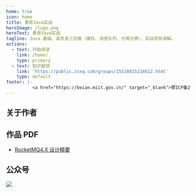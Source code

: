 ```yaml
---
home: true
icon: home
title: 勇哥Java实战
heroImage: /logo.png
heroText: 勇哥Java实战
tagline: Java 基础、高并发三剑客（缓存、消息队列、分库分表）、实战项目讲解。
actions:
  - text: 开始阅读
    link: /home/
    type: primary
  - text: 知识星球
    link: 'https://public.zsxq.com/groups/15528815218812.html'
    type: default
footer: |-
          <a href="https://beian.miit.gov.cn/" target="_blank">鄂ICP备2023011240号-1</a> 
---
```


## 关于作者


## 作品 PDF 

- [RocketMQ4.X 设计精要](https://mp.weixin.qq.com/s/aMSa5GKloN2_lsMHRpGiOA)

## 公众号

![](https://javayong.cn/pics/shipinhao/gongzhonghaonew.png)

